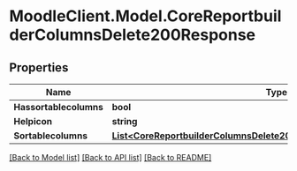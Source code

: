 # MoodleClient.Model.CoreReportbuilderColumnsDelete200Response

## Properties

Name | Type | Description | Notes
------------ | ------------- | ------------- | -------------
**Hassortablecolumns** | **bool** | hassortablecolumns | 
**Helpicon** | **string** | helpicon | 
**Sortablecolumns** | [**List&lt;CoreReportbuilderColumnsDelete200ResponseSortablecolumnsInner&gt;**](CoreReportbuilderColumnsDelete200ResponseSortablecolumnsInner.md) |  | 

[[Back to Model list]](../README.md#documentation-for-models) [[Back to API list]](../README.md#documentation-for-api-endpoints) [[Back to README]](../README.md)

